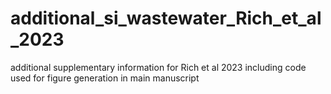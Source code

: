 # additional_si_wastewater_Rich_et_al_2023
additional supplementary information for Rich et al 2023 including code used for figure generation in main manuscript
